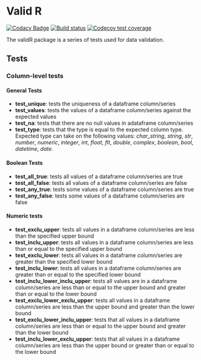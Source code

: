 # Valid R

<!-- badges: start -->
[![Codacy Badge](https://api.codacy.com/project/badge/Grade/5c55b64f4df6402a97fb8194e888a5d7)](https://www.codacy.com/app/holmesjoli/validR?utm_source=github.com&amp;utm_medium=referral&amp;utm_content=holmesjoli/validR&amp;utm_campaign=Badge_Grade)
[![Build status](https://travis-ci.org/holmesjoli/validR.svg?branch=master)](https://travis-ci.org/holmesjoli/validR)
[![Codecov test coverage](https://codecov.io/gh/holmesjoli/validR/branch/master/graph/badge.svg)](https://codecov.io/gh/holmesjoli/validR?branch=master)
<!-- badges: end -->

The validR package is a series of tests used for data validation.

## Tests

### Column-level tests

#### General Tests

-   **test_unique**: tests the uniqueness of a dataframe column/series
-   **test_values**: tests the values of a dataframe column/series against the expected values
-   **test_na**: tests that there are no null values in adataframe column/series
-   **test_type**: tests that the type is equal to the expected column type. Expected type can take on the following values: _char_string_, _string_, _str_, _number_, _numeric_, _integer_, _int_, _float_, _flt_, _double_, _complex_, _boolean_, _bool_, _datetime_, _date_.

#### Boolean Tests

-   **test_all_true**: tests all values of a dataframe column/series are true
-   **test_all_false**: tests all values of a dataframe column/series are false
-   **test_any_true**: tests some values of a dataframe column/series are true
-   **test_any_false**: tests some values of a dataframe column/series are false

#### Numeric tests

-   **test_exclu_upper**: tests all values in a dataframe column/series are less than the specified upper bound
-   **test_inclu_upper**: tests all values in a dataframe column/series are less than or equal to the specified upper bound
-   **test_exclu_lower**: tests all values in a dataframe column/series are greater than the specified lower bound
-   **test_inclu_lower**: tests all values in a dataframe column/series are greater than or equal to the specified lower bound
-   **test_inclu_lower_inclu_upper**: tests all values are in a dataframe column/series are less than or equal to the upper bound and greater than or equal to the lower bound
-   **test_exclu_lower_exclu_upper**: tests all values in a dataframe column/series are less than the upper bound and greater than the lower bound
-   **test_exclu_lower_inclu_upper**: tests that all values in a dataframe column/series are less than or equal to the upper bound and greater than the lower bound
-   **test_inclu_lower_exclu_upper**: tests that all values in a dataframe column/series are less than the upper bound or greater than or equal to the lower bound

